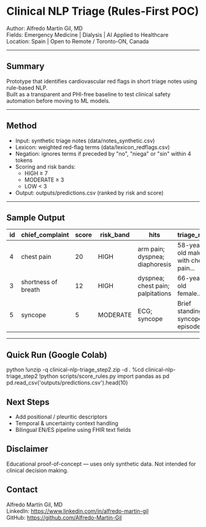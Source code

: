 # Clinical NLP Triage (Rules-First POC)

Author: Alfredo Martín Gil, MD  
Fields: Emergency Medicine | Dialysis | AI Applied to Healthcare  
Location: Spain | Open to Remote / Toronto-ON, Canada

---

## Summary
Prototype that identifies cardiovascular red flags in short triage notes using rule-based NLP.  
Built as a transparent and PHI-free baseline to test clinical safety automation before moving to ML models.

---

## Method
- Input: synthetic triage notes (data/notes_synthetic.csv)
- Lexicon: weighted red-flag terms (data/lexicon_redflags.csv)
- Negation: ignores terms if preceded by "no", "niega" or "sin" within 4 tokens
- Scoring and risk bands:
  - HIGH ≥ 7
  - MODERATE ≥ 3
  - LOW < 3
- Output: outputs/predictions.csv (ranked by risk and score)

---

## Sample Output
| id | chief_complaint       | score | risk_band | hits                                 | triage_note                                  |
|----|-----------------------|-------|-----------|--------------------------------------|----------------------------------------------|
| 4  | chest pain            | 20    | HIGH      | arm pain; dyspnea; diaphoresis       | 58-year-old male with chest pain...          |
| 3  | shortness of breath   | 12    | HIGH      | dyspnea; chest pain; palpitations    | 66-year-old female...                        |
| 5  | syncope               | 5     | MODERATE  | ECG; syncope                         | Brief standing syncope episode...            |

---

## Quick Run (Google Colab)
python
!unzip -q clinical-nlp-triage_step2.zip -d .
%cd clinical-nlp-triage_step2
!python scripts/score_rules.py
import pandas as pd
pd.read_csv('outputs/predictions.csv').head(10)
## Next Steps
- Add positional / pleuritic descriptors
- Temporal & uncertainty context handling
- Bilingual EN/ES pipeline using FHIR text fields

## Disclaimer
Educational proof-of-concept — uses only synthetic data.
Not intended for clinical decision making.

## Contact
Alfredo Martín Gil, MD  
LinkedIn: https://www.linkedin.com/in/alfredo-martin-gil  
GitHub: https://github.com/Alfredo-Martin-Gil

